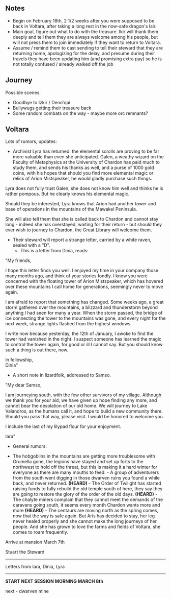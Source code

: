## Notes
 
- Begin on February 18th, 2 1/2 weeks after you were supposed to be back in Voltara, after taking a long rest in the now-safe dragon's lair.
- Main goal, figure out what to do with the treasure. Ikir will thank them deeply and tell them they are always welcome among his people, but will not press them to join immediately if they want to return to Voltara.
- Assume / remind them to cast sending to tell their steward that they are returning home, apologizing for the delay, and presume during their travels they have been updating him (and promising extra pay) so he is not totally confused / already walked off the job
 
## Journey
 
Possible scenes:
 
- Goodbye to Izkir / Deno'qai
- Bullywugs getting their treasure back
- Some random combats on the way - maybe more orc remnants?
 
## Voltara
 
Lots of rumors, updates:
 
- Archivist Lyra has returned: the elemental scrolls are proving to be far more valuable than even she anticipated. Galen, a weathy wizard on the Faculty of Metaphysics at the University of Chardon has paid much to study them, and sends his thanks as well, and a purse of 1000 gold coins, with his hopes that should you find more elemental magic or relics of Arion Mistspeaker, he would gladly purchase such things.
 
Lyra does not fully trust Galen, she does not know him well and thinks he is rather pompous. But he clearly knows his elemental magic.
 
Should they be interested, Lyra knows that Arion had another tower and base of operations in the mountains of the Mawakel Peninsula.
 
She will also tell them that she is called back to Chardon and cannot stay long - indeed she has overstayed, waiting for their return - but should they ever wish to journey to Chardon, the Great Library will welcome them.
 - Their steward will report a strange letter, carried by a white raven, sealed with a "D".
    - This is a letter from Dinia, reads:
       
"My friends,
 
I hope this letter finds you well. I enjoyed my time in your company those many months ago, and think of your stories fondly. I know you were concerned with the floating tower of Arion Mistspeaker, which has hovered over these mountains I call home for generations, seemingly never to move again.
 
I am afraid to report that something has changed. Some weeks ago, a great storm gathered over the mountains, a blizzard and thunderstorm beyond anything I had seen for many a year. When the storm passed, the bridge of ice connecting the tower to the mountains was gone, and every night for the next week, strange lights flashed from the highest windows.
 
I write now because yesterday, the 12th of January, I awoke to find the tower had vanished in the night. I suspect someone has learned the magic to control the tower again, for good or ill I cannot say. But you should know such a thing is out there, now.
 
In fellowship,  
Dinia"
 
- A short note in lizardfolk, addressed to Samso.
 
"My dear Samso,
 
I am journeying south, with the few other survivors of my village. Although we thank you for your aid, we have given up hope finding any more, and cannot bear the desolation of our old home. We will journey to Lake Valandros, as the humans call it, and hope to build a new community there. Should you pass that way, please visit. I would be honored to welcome you.
 
I include the last of my lilypad flour for your enjoyment.
 
Iara"
 - General rumors:
       
- The hobgoblins in the mountains are getting more troublesome with Grumella gone, the legions have stayed and set up forts to the northwest to hold off the threat, but this is making it a hard winter for everyone as there are many mouths to feed. - A group of adventurers from the south went digging in those dwarven ruins you found a while back, and never returned. **(HEARD)** - The Order of Twilight has started raising funds to fully rebuild the old temple south of here, they say they are going to restore the glory of the order of the old days. **(HEARD)** - The chalyte miners complain that they cannot meet the demands of the caravans going south, it seems every month Chardon wants more and more **(HEARD)** - The centaurs are moving north as the spring comes, now that the way is safe again. But Aris has decided to stay, her leg never healed properly and she cannot make the long journeys of her people. And she has grown to love the farms and fields of Voltara, she comes to roam frequently.
      

Arrive at mansion March 7th
 
Stuart the Steward
 
----
 
Letters from Iara, Dinia, Lyra
 
--------
   

**START NEXT SESSION MORNING MARCH 8th**
 
next - dwarven mine